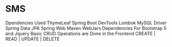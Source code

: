 # SMS

Dpendencies Used
 ThymeLeaf
 Spring Boot DevTools
 Lombok
 MySQL Driver
 Spring Data JPA
 Spring Web
 Maven WebJars Dependencies For Bootstrap 5 and Jquery
Basic CRUD Operations are Done in the Frontend CREATE | READ | UPDATE | DELETE
